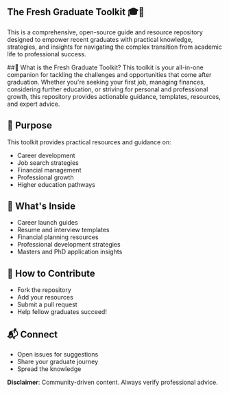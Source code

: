 ## The Fresh Graduate Toolkit 🎓🚀
This is a comprehensive, open-source guide and resource repository designed to empower recent graduates with practical knowledge, strategies, and insights for navigating the complex transition from academic life to professional success.

##📌 What is the Fresh Graduate Toolkit?
This toolkit is your all-in-one companion for tackling the challenges and opportunities that come after graduation. Whether you're seeking your first job, managing finances, considering further education, or striving for personal and professional growth, this repository provides actionable guidance, templates, resources, and expert advice.

## 🎯 Purpose
This toolkit provides practical resources and guidance on:

- Career development
- Job search strategies
- Financial management
- Professional growth
- Higher education pathways

## 🌠 What's Inside

- Career launch guides
- Resume and interview templates
- Financial planning resources
- Professional development strategies
- Masters and PhD application insights

## 🤝 How to Contribute

- Fork the repository
- Add your resources
- Submit a pull request
- Help fellow graduates succeed!

## 📬 Connect

- Open issues for suggestions
- Share your graduate journey
- Spread the knowledge

**Disclaimer**: Community-driven content. Always verify professional advice.